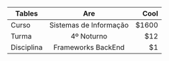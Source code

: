 | Tables   |      Are      |  Cool |
|----------|:-------------:|------:|
| Curso |  Sistemas de Informação | $1600 |
| Turma | 4º Noturno   |   $12 |
| Disciplina | Frameworks BackEnd |    $1 |
